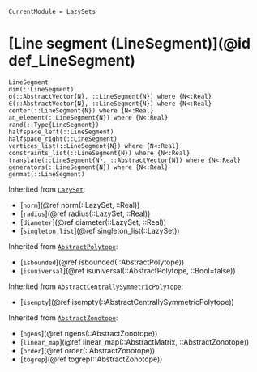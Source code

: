 ```@meta
CurrentModule = LazySets
```

# [Line segment (LineSegment)](@id def_LineSegment)

```@docs
LineSegment
dim(::LineSegment)
σ(::AbstractVector{N}, ::LineSegment{N}) where {N<:Real}
∈(::AbstractVector{N}, ::LineSegment{N}) where {N<:Real}
center(::LineSegment{N}) where {N<:Real}
an_element(::LineSegment{N}) where {N<:Real}
rand(::Type{LineSegment})
halfspace_left(::LineSegment)
halfspace_right(::LineSegment)
vertices_list(::LineSegment{N}) where {N<:Real}
constraints_list(::LineSegment{N}) where {N<:Real}
translate(::LineSegment{N}, ::AbstractVector{N}) where {N<:Real}
generators(::LineSegment{N}) where {N<:Real}
genmat(::LineSegment)
```
Inherited from [`LazySet`](@ref):
* [`norm`](@ref norm(::LazySet, ::Real))
* [`radius`](@ref radius(::LazySet, ::Real))
* [`diameter`](@ref diameter(::LazySet, ::Real))
* [`singleton_list`](@ref singleton_list(::LazySet))

Inherited from [`AbstractPolytope`](@ref):
* [`isbounded`](@ref isbounded(::AbstractPolytope))
* [`isuniversal`](@ref isuniversal(::AbstractPolytope, ::Bool=false))

Inherited from [`AbstractCentrallySymmetricPolytope`](@ref):
* [`isempty`](@ref isempty(::AbstractCentrallySymmetricPolytope))

Inherited from [`AbstractZonotope`](@ref):
* [`ngens`](@ref ngens(::AbstractZonotope))
* [`linear_map`](@ref linear_map(::AbstractMatrix, ::AbstractZonotope))
* [`order`](@ref order(::AbstractZonotope))
* [`togrep`](@ref togrep(::AbstractZonotope))
